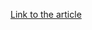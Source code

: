[Link to the article](https://amnesty.org/en/latest/research/2021/07/forensic-methodology-report-appendix-d/)
